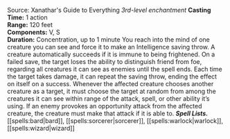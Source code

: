 Source: Xanathar's Guide to Everything
*3rd-level enchantment*
**Casting Time:** 1 action  
**Range:** 120 feet  
**Components:** V, S  
**Duration:** Concentration, up to 1 minute
You reach into the mind of one creature you can see and force it to make an Intelligence saving throw. A creature automatically succeeds if it is immune to being frightened. On a failed save, the target loses the ability to distinguish friend from foe, regarding all creatures it can see as enemies until the spell ends. Each time the target takes damage, it can repeat the saving throw, ending the effect on itself on a success.
Whenever the affected creature chooses another creature as a target, it must choose the target at random from among the creatures it can see within range of the attack, spell, or other ability it’s using. If an enemy provokes an opportunity attack from the affected creature, the creature must make that attack if it is able to.
***Spell Lists.*** [[spells:bard|bard]], [[spells:sorcerer|sorcerer]], [[spells:warlock|warlock]], [[spells:wizard|wizard]]